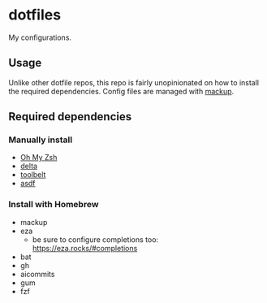 # dotfiles

My configurations.

## Usage

Unlike other dotfile repos, this repo is fairly unopinionated on how to install the required dependencies. Config files are managed with [mackup](https://github.com/lra/mackup).

## Required dependencies

### Manually install
- [Oh My Zsh](https://ohmyz.sh/)
- [delta](https://github.com/dandavison/delta)
- [toolbelt](https://github.com/DevonFulcher/toolbelt)
- [asdf](https://asdf-vm.com/guide/getting-started.html#_2-download-asdf)

### Install with Homebrew
- mackup
- eza
  - be sure to configure completions too: https://eza.rocks/#completions
- bat
- gh
- aicommits
- gum
- fzf
